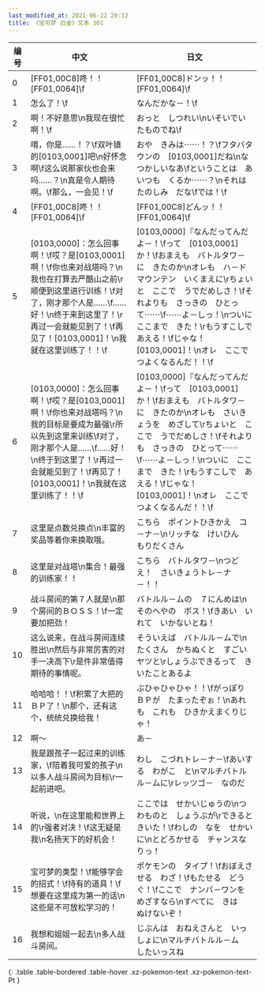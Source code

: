 ```yaml
---
last_modified_at: 2021-06-22 20:12
title: 《宝可梦 白金》文本 301
---
```

| 编号 | 中文 | 日文 |
| ---- | ---- | ---- |
| 0 | [FF01,00C8]咚！！[FF01,0064]\f | [FF01,00C8]ドンッ！！[FF01,0064]\f |
| 1 | 怎么了！\f | なんだかな－！\f |
| 2 | 啊！不好意思\n我现在很忙啊！\f | おっと　しつれい\nいそいでいたものでね\f |
| 3 | 唷，你是……！？\f双叶镇的[0103,0001]吧\n好怀念啊\f这么说那家伙也会来吗……？\n真是令人期待啊。\f那么，一会见！\f | おや　きみは⋯⋯！？\fフタバタウンの　[0103,0001]だね\nなつかしいなあ\fということは　あいつも　くるか⋯⋯？\nそれは　たのしみ　だな\fでは！\f |
| 4 | [FF01,00C8]咚！！[FF01,0064]\f | [FF01,00C8]どんッ！！[FF01,0064]\f |
| 5 | [0103,0000]：怎么回事啊！\f哎？是[0103,0001]啊！\f你也来对战塔吗？\n我也在打算去严酷山之前\r顺便到这里进行训练！\f对了，刚才那个人是……\f……好！\n终于来到这里了！\r再过一会就能见到了！\f再见了！[0103,0001]！\n我就在这里训练了！！\f | [0103,0000]『なんだってんだよ－！\fって　[0103,0001]　か！\fおまえも　バトルタワ－に　きたのか\nオレも　ハ－ドマウンテン　いくまえに\rちょいと　ここで　うでだめしさ！\fそれよりも　さっきの　ひとって⋯⋯\f⋯⋯よ－しっ！\nついに　ここまで　きた！\rもうすこしで　あえる！\fじゃな！　[0103,0001]！\nオレ　ここで　つよくなるんだ！！\f |
| 6 | [0103,0000]：怎么回事啊！\f哎？是[0103,0001]啊！\f你也来对战塔吗？\n我的目标是要成为最强\r所以先到这里来训练\f对了，刚才那个人是……\f……好！\n终于到这里了！\r再过一会就能见到了！\f再见了！[0103,0001]！\n我就在这里训练了！！\f | [0103,0000]『なんだってんだよ－！\fって　[0103,0001]　か！\fおまえも　バトルタワ－に　きたのか\nオレも　さいきょうを　めざして\rちょいと　ここで　うでだめしさ！\fそれよりも　さっきの　ひとって⋯⋯\f⋯⋯よ－しっ！\nついに　ここまで　きた！\rもうすこしで　あえる！\fじゃな！　[0103,0001]！\nオレ　ここで　つよくなるんだ！！\f |
| 7 | 这里是点数兑换点\n丰富的奖品等着你来换取哦。 | こちら　ポイントひきかえ　コ－ナ－\nリッチな　けいひん　もりだくさん |
| 8 | 这里是对战塔\n集合！最强的训练家！！ | こちら　バトルタワ－\nつどえ！　さいきょうトレ－ナ－！！ |
| 9 | 战斗房间的第７人就是\n那个房间的ＢＯＳＳ！\f一定要加把劲！ | バトルル－ムの　７にんめは\nそのへやの　ボス！\fきあい　いれて　いかないとね！ |
| 10 | 这么说来，在战斗房间连续胜出\n然后与非常厉害的对手一决高下\r是件非常值得期待的事情呢。 | そういえば　バトルル－ムで\nたくさん　かちぬくと　すごいヤツと\rしょうぶできるって　きいたことあるよ |
| 11 | 哈哈哈！！\f积累了大把的ＢＰ了！\n那个，还有这个，统统兑换给我！ | ぶひゃひゃひゃ！！\fがっぽり　ＢＰが　たまったぞぉ！\nあれも　これも　ひきかえまくりじゃ！ |
| 12 | 啊～ | あ－ |
| 13 | 我是跟孩子一起过来的训练家，\f陪着我可爱的孩子\n以多人战斗房间为目标\r一起前进吧。 | わし　こづれトレ－ナ－\fあいする　わがこ　と\nマルチバトルル－ムに\rレッツゴ－　なのだ |
| 14 | 听说，\n在这里能和世界上的\r强者对决！\f这无疑是我\n名扬天下的好机会！ | ここでは　せかいじゅうの\nつわものと　しょうぶが\rできると　きいた！\fわしの　なを　せかいに\nとどろかせる　チャンスなりっ！ |
| 15 | 宝可梦的类型！\f能够学会的招式！\f持有的道具！\f想要在这里成为第一的话\n这些是不可放松学习的！ | ポケモンの　タイプ！\fおぼえさせる　わざ！\fもたせる　どうぐ！\fここで　ナンバ－ワンを　めざすなら\nすべてに　きは　ぬけないぞ！ |
| 16 | 我想和姐姐一起去\n多人战斗房间。 | じぶんは　おねえさんと　いっしょに\nマルチバトルル－ム　したいっスね |
{: .table .table-bordered .table-hover .xz-pokemon-text .xz-pokemon-text-Pt }